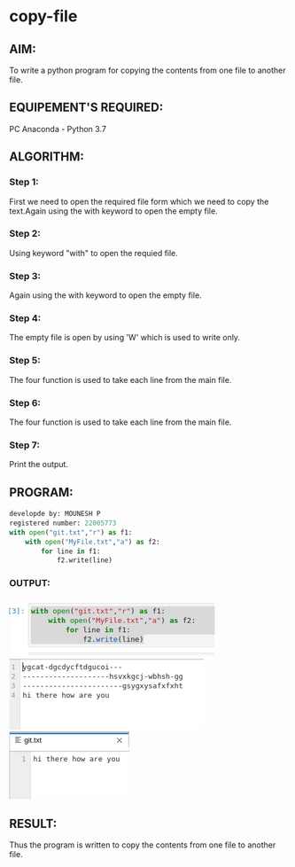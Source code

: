 # copy-file
## AIM:
To write a python program for copying the contents from one file to another file.
## EQUIPEMENT'S REQUIRED: 
PC
Anaconda - Python 3.7
## ALGORITHM: 
 
### Step 1:
First we need to open the required file form which we need to copy the text.Again using the with keyword to open the empty file.

### Step 2:
Using keyword "with" to open the requied file.

### Step 3:
Again using the with keyword to open the empty file.

### Step 4: 
The empty file is open by using 'W' which is used to write only.

### Step 5:
The four function is used to take each line from the main file.

### Step 6:
The four function is used to take each line from the main file.

### Step 7:
Print the output.

## PROGRAM:
```python
developde by: MOUNESH P
registered number: 22005773
with open("git.txt","r") as f1:
    with open("MyFile.txt","a") as f2:
        for line in f1:
            f2.write(line)
```
### OUTPUT:
![output](/1.png)
![output](/2.png)
![output](/3.png)


## RESULT:
Thus the program is written to copy the contents from one file to another file.